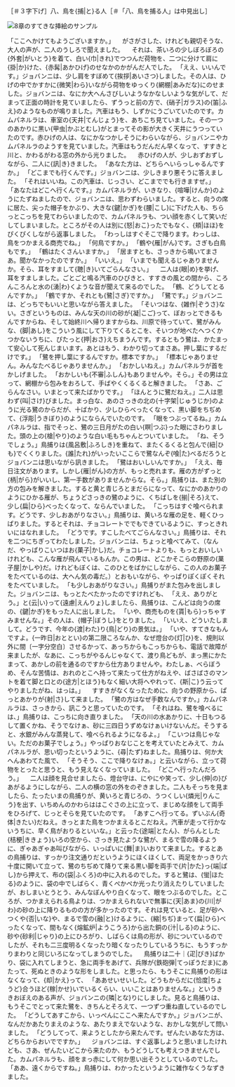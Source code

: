 ［＃３字下げ］八、鳥を{捕|と}る人［＃「八、鳥を捕る人」は中見出し］

![8章のすてきな挿絵のサンプル](sashie_08.png)

「ここへかけてもようございますか。」
　がさがさした、けれども親切そうな、大人の声が、二人のうしろで聞えました。
　それは、茶いろの少しぼろぼろの{外套|がいとう}を着て、白い{巾|きれ}でつつんだ荷物を、二つに分けて肩に{掛|か}けた、{赤髯|あかひげ}のせなかのかがんだ人でした。
「ええ、いいんです。」ジョバンニは、少し肩をすぼめて{挨拶|あいさつ}しました。その人は、ひげの中でかすかに{微笑|わら}いながら荷物をゆっくり{網棚|あみだな}にのせました。ジョバンニは、なにか大へんさびしいようなかなしいような気がして、だまって正面の時計を見ていましたら、ずうっと前の方で、{硝子|ガラス}の{笛|ふえ}のようなものが鳴りました。汽車はもう、しずかにうごいていたのです。カムパネルラは、車室の{天井|てんじょう}を、あちこち見ていました。その一つのあかりに黒い{甲虫|かぶとむし}がとまってその影が大きく天井にうつっていたのです。赤ひげの人は、なにかなつかしそうにわらいながら、ジョバンニやカムパネルラのようすを見ていました。汽車はもうだんだん早くなって、すすきと川と、かわるがわる窓の外から光りました。
　赤ひげの人が、少しおずおずしながら、二人に{訊|き}きました。
「あなた方は、どちらへいらっしゃるんですか。」
「どこまでも行くんです。」ジョバンニは、少しきまり悪そうに答えました。
「それはいいね。この汽車は、じっさい、どこまででも行きますぜ。」
「あなたはどこへ行くんです。」カムパネルラが、いきなり、{喧嘩|けんか}のようにたずねましたので、ジョバンニは、思わずわらいました。すると、向うの席に居た、尖った帽子をかぶり、大きな{鍵|かぎ}を{腰|こし}に下げた人も、ちらっとこっちを見てわらいましたので、カムパネルラも、つい顔を赤くして笑いだしてしまいました。ところがその人は別に{怒|おこ}ったでもなく、{頬|ほほ}をぴくぴくしながら返事しました。
「わっしはすぐそこで降ります。わっしは、鳥をつかまえる商売でね。」
「何鳥ですか。」
「鶴や{雁|がん}です。さぎも白鳥もです。」
「鶴はたくさんいますか。」
「居ますとも、さっきから鳴いてまさあ。聞かなかったのですか。」
「いいえ。」
「いまでも聞えるじゃありませんか。そら、耳をすまして{聴|き}いてごらんなさい。」
　二人は{眼|め}を挙げ、耳をすましました。ごとごと鳴る汽車のひびきと、すすきの風との間から、ころんころんと水の{湧|わ}くような音が聞えて来るのでした。
「鶴、どうしてとるんですか。」
「鶴ですか、それとも{鷺|さぎ}ですか。」
「鷺です。」ジョバンニは、どっちでもいいと思いながら答えました。
「そいつはな、{雑作|ぞうさ}ない。さぎというものは、みんな天の川の砂が{凝|こご}って、ぼおっとできるもんですからね、そして始終川へ帰りますからね、川原で待っていて、鷺がみんな、{脚|あし}をこういう風にして下りてくるとこを、そいつが地べたへつくかつかないうちに、ぴたっと{押|おさ}えちまうんです。するともう鷺は、かたまって安心して死んじまいます。あとはもう、わかり切ってまさあ。押し葉にするだけです。」
「鷺を押し葉にするんですか。標本ですか。」
「標本じゃありません。みんなたべるじゃありませんか。」
「おかしいねえ。」カムパネルラが首をかしげました。
「おかしいも{不審|ふしん}もありませんや。そら。」その男は立って、網棚から包みをおろして、手ばやくくるくると解きました。
「さあ、ごらんなさい。いまとって来たばかりです。」
「ほんとうに鷺だねえ。」二人は思わず{叫|さけ}びました。まっ白な、あのさっきの北の{十字架|じゅうじか}のように光る鷺のからだが、十ばかり、少しひらべったくなって、黒い脚をちぢめて、{浮彫|うきぼり}のようにならんでいたのです。
「眼をつぶってるね。」カムパネルラは、指でそっと、鷺の三日月がたの白い{瞑|つぶ}った眼にさわりました。頭の上の{槍|やり}のような白い毛もちゃんとついていました。
「ね、そうでしょう。」鳥捕りは{風呂敷|ふろしき}を重ねて、またくるくると包んで{紐|ひも}でくくりました。{誰|たれ}がいったいここらで鷺なんぞ{喰|た}べるだろうとジョバンニは思いながら訊きました。
「鷺はおいしいんですか。」
「ええ、毎日注文があります。しかし{雁|がん}の方が、もっと売れます。雁の方がずっと{柄|がら}がいいし、第一手数がありませんからな。そら。」鳥捕りは、また別の方の包みを解きました。すると黄と青じろとまだらになって、なにかのあかりのようにひかる雁が、ちょうどさっきの鷺のように、くちばしを{揃|そろ}えて、少し{扁|ひら}べったくなって、ならんでいました。
「こっちはすぐ喰べられます。どうです、少しおあがりなさい。」鳥捕りは、黄いろな雁の足を、軽くひっぱりました。するとそれは、チョコレートででもできているように、すっときれいにはなれました。
「どうです。すこしたべてごらんなさい。」鳥捕りは、それを二つにちぎってわたしました。ジョバンニは、ちょっと喰べてみて、（なんだ、やっぱりこいつはお{菓子|かし}だ。チョコレートよりも、もっとおいしいけれども、こんな雁が飛んでいるもんか。この男は、どこかそこらの野原の{菓子屋|かしや}だ。けれどもぼくは、このひとをばかにしながら、この人のお菓子をたべているのは、大へん気の毒だ。）とおもいながら、やっぱりぽくぽくそれをたべていました。
「も少しおあがりなさい。」鳥捕りがまた包みを出しました。ジョバンニは、もっとたべたかったのですけれども、
「ええ、ありがとう。」と{云|い}って{遠慮|えんりょ}しましたら、鳥捕りは、こんどは向うの席の、{鍵|かぎ}をもった人に出しました。
「いや、商売ものを{貰|もら}っちゃすみませんな。」その人は、{帽子|ぼうし}をとりました。
「いいえ、どういたしまして。どうです、今年の{渡|わた}り{鳥|どり}の景気は。」
「いや、すてきなもんですよ。{一昨日|おととい}の第二限ころなんか、なぜ燈台の{灯|ひ}を、規則以外に間〔一字分空白〕させるかって、あっちからもこっちからも、電話で故障が来ましたが、なあに、こっちがやるんじゃなくて、渡り鳥どもが、まっ黒にかたまって、あかしの前を通るのですから仕方ありませんや。わたしぁ、べらぼうめ、そんな苦情は、おれのとこへ持って来たって仕方がねえや、ばさばさのマントを着て脚と口との{途方|とほう}もなく細い大将へやれって、{斯|こ}う云ってやりましたがね、はっは。」
　すすきがなくなったために、向うの野原から、ぱっとあかりが{射|さ}して来ました。
「鷺の方はなぜ手数なんですか。」カムパネルラは、さっきから、訊こうと思っていたのです。
「それはね、鷺を喰べるには、」鳥捕りは、こっちに向き直りました。
「天の川の水あかりに、十日もつるして置くかね、そうでなけぁ、砂に三四日うずめなけぁいけないんだ。そうすると、水銀がみんな蒸発して、喰べられるようになるよ。」
「こいつは鳥じゃない。ただのお菓子でしょう。」やっぱりおなじことを考えていたとみえて、カムパネルラが、思い切ったというように、{尋|たず}ねました。鳥捕りは、何か大へんあわてた風で、
「そうそう、ここで降りなけぁ。」と云いながら、立って荷物をとったと思うと、もう見えなくなっていました。
「どこへ行ったんだろう。」
　二人は顔を見合せましたら、燈台守は、にやにや笑って、少し{伸|の}びあがるようにしながら、二人の横の窓の外をのぞきました。二人もそっちを見ましたら、たったいまの鳥捕りが、黄いろと青じろの、うつくしい{燐光|りんこう}を出す、いちめんのかわらははこぐさの上に立って、まじめな顔をして両手をひろげて、じっとそらを見ていたのです。
「あすこへ行ってる。ずいぶん{奇体|きたい}だねえ。きっとまた鳥をつかまえるとこだねえ。汽車が走って行かないうちに、早く鳥がおりるといいな。」と云った{途端|とたん}、がらんとした{桔梗|ききょう}いろの空から、さっき見たような鷺が、まるで雪の降るように、ぎゃあぎゃあ叫びながら、いっぱいに{舞|ま}いおりて来ました。するとあの鳥捕りは、すっかり注文通りだというようにほくほくして、両足をかっきり六十度に開いて立って、鷺のちぢめて降りて来る黒い脚を両手で{片|かた}っ{端|ぱし}から押えて、布の{袋|ふくろ}の中に入れるのでした。すると鷺は、{蛍|ほたる}のように、袋の中でしばらく、青くぺかぺか光ったり消えたりしていましたが、おしまいとうとう、みんなぼんやり白くなって、眼をつぶるのでした。ところが、つかまえられる鳥よりは、つかまえられないで無事に{天|あま}の{川|がわ}の砂の上に降りるものの方が多かったのです。それは見ていると、足が砂へつくや{否|いな}や、まるで雪の{融|と}けるように、{縮|ちぢ}まって{扁|ひら}べったくなって、間もなく{熔鉱炉|ようこうろ}から出た銅の{汁|しる}のように、砂や{砂利|じゃり}の上にひろがり、しばらくは鳥の形が、砂についているのでしたが、それも二三度明るくなったり暗くなったりしているうちに、もうすっかりまわりと同じいろになってしまうのでした。
　鳥捕りは二十｜{疋|ぴき}ばかり、袋に入れてしまうと、急に両手をあげて、兵隊が{鉄砲弾|てっぽうだま}にあたって、死ぬときのような形をしました。と思ったら、もうそこに鳥捕りの形はなくなって、{却|かえ}って、
「ああせいせいした。どうもからだに{恰度|ちょうど}合うほど{稼|かせ}いでいるくらい、いいことはありませんな。」というききおぼえのある声が、ジョバンニの{隣|とな}りにしました。見ると鳥捕りは、もうそこでとって来た鷺を、きちんとそろえて、一つずつ重ね直しているのでした。
「どうしてあすこから、いっぺんにここへ来たんですか。」ジョバンニが、なんだかあたりまえのような、あたりまえでないような、おかしな気がして問いました。
「どうしてって、来ようとしたから来たんです。ぜんたいあなた方は、どちらからおいでですか。」
　ジョバンニは、すぐ返事しようと思いましたけれども、さあ、ぜんたいどこから来たのか、もうどうしても考えつきませんでした。カムパネルラも、顔をまっ赤にして何か思い出そうとしているのでした。
「ああ、遠くからですね。」鳥捕りは、わかったというように雑作なくうなずきました。
